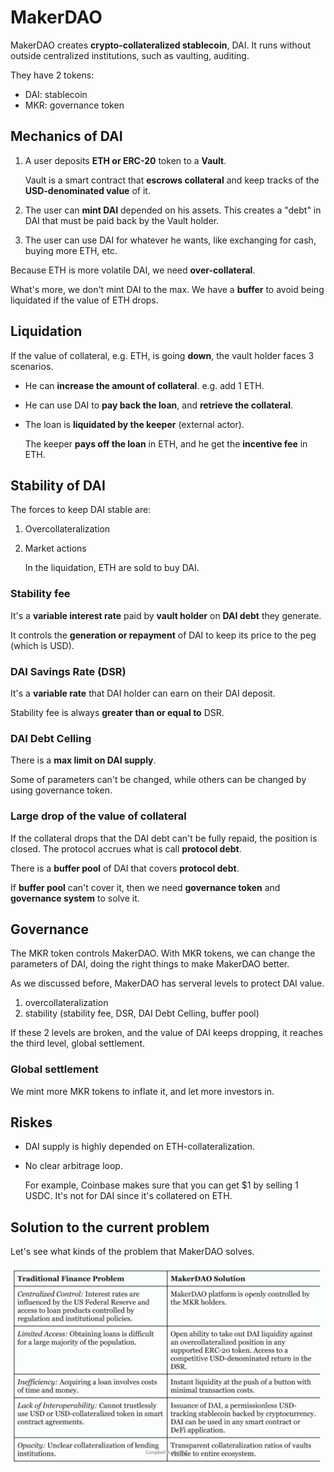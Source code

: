 # MakerDAO

MakerDAO creates **crypto-collateralized stablecoin**, DAI. It runs without outside centralized institutions, such as vaulting, auditing.

They have 2 tokens:

- DAI: stablecoin
- MKR: governance token

## Mechanics of DAI

1. A user deposits **ETH or ERC-20** token to a **Vault**.

   Vault is a smart contract that **escrows collateral** and keep tracks of the **USD-denominated value** of it.

2. The user can **mint DAI** depended on his assets. This creates a "debt" in DAI that must be paid back by the Vault holder.

3. The user can use DAI for whatever he wants, like exchanging for cash, buying more ETH, etc.

Because ETH is more volatile DAI, we need **over-collateral**.

What's more, we don't mint DAI to the max. We have a **buffer** to avoid being liquidated if the value of ETH drops.

## Liquidation

If the value of collateral, e.g. ETH, is going **down**, the vault holder faces 3 scenarios.

- He can **increase the amount of collateral**. e.g. add 1 ETH.
- He can use DAI to **pay back the loan**, and **retrieve the collateral**.
- The loan is **liquidated by the keeper** (external actor).

  The keeper **pays off the loan** in ETH, and he get the **incentive fee** in ETH.

## Stability of DAI

The forces to keep DAI stable are:

1. Overcollateralization
2. Market actions

   In the liquidation, ETH are sold to buy DAI.

### Stability fee

It's a **variable interest rate** paid by **vault holder** on **DAI debt** they generate.

It controls the **generation or repayment** of DAI to keep its price to the peg (which is USD).

### DAI Savings Rate (DSR)

It's a **variable rate** that DAI holder can earn on their DAI deposit.

Stability fee is always **greater than or equal to** DSR.

### DAI Debt Celling

There is a **max limit on DAI supply**.

Some of parameters can't be changed, while others can be changed by using governance token.

### Large drop of the value of collateral

If the collateral drops that the DAI debt can't be fully repaid, the position is closed. The protocol accrues what is call **protocol debt**.

There is a **buffer pool** of DAI that covers **protocol debt**.

If **buffer pool** can't cover it, then we need **governance token** and **governance system** to solve it.

## Governance

The MKR token controls MakerDAO. With MKR tokens, we can change the parameters of DAI, doing the right things to make MakerDAO better.

As we discussed before, MakerDAO has serveral levels to protect DAI value.

1. overcollateralization
2. stability (stability fee, DSR, DAI Debt Celling, buffer pool)

If these 2 levels are broken, and the value of DAI keeps dropping, it reaches the third level, global settlement.

### Global settlement

We mint more MKR tokens to inflate it, and let more investors in.

## Riskes

- DAI supply is highly depended on ETH-collateralization.
- No clear arbitrage loop.

  For example, Coinbase makes sure that you can get $1 by selling 1 USDC. It's not for DAI since it's collatered on ETH.

## Solution to the current problem

Let's see what kinds of the problem that MakerDAO solves.

![makerdao-solution](./images/makerdao-solution.png)
